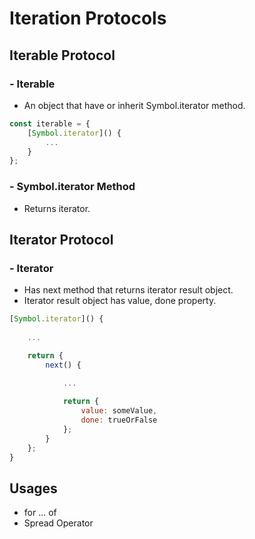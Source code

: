 Iteration Protocols
===================

Iterable Protocol
-----------------

### - Iterable

- An object that have or inherit Symbol.iterator method.
```javascript
const iterable = {
    [Symbol.iterator]() {
        ...
    }
};
```

### - Symbol.iterator Method

- Returns iterator.

Iterator Protocol
-----------------

### - Iterator

- Has next method that returns iterator result object.
- Iterator result object has value, done property.
```javascript
[Symbol.iterator]() {
    
    ...

    return {
        next() {
            
            ...

            return {
                value: someValue,
                done: trueOrFalse
            };
        }
    };
}
```

Usages
------

- for ... of
- Spread Operator